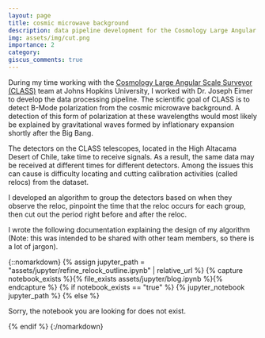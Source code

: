 ```yaml
---
layout: page
title: cosmic microwave background
description: data pipeline development for the Cosmology Large Angular Scale Surveyor (CLASS)
img: assets/img/cut.png
importance: 2
category:
giscus_comments: true
---
```


During my time working with the [Cosmology Large Angular Scale Surveyor (CLASS)](https://sites.krieger.jhu.edu/class/) team at Johns Hopkins University, I worked with Dr. Joseph Eimer to develop the data processing pipeline. The scientific goal of CLASS is to detect B-Mode polarization from the cosmic microwave background. A detection of this form of polarization at these wavelengths would most likely be explained by gravitational waves formed by inflationary expansion shortly after the Big Bang.

The detectors on the CLASS telescopes, located in the High Altacama Desert of Chile, take time to receive signals. As a result, the same data may be received at different times for different detectors. Among the issues this can cause is difficulty locating and cutting calibration activities (called relocs) from the dataset.

I developed an algorithm to group the detectors based on when they observe the reloc, pinpoint the time that the reloc occurs for each group, then cut out the period right before and after the reloc.

I wrote the following documentation explaining the design of my algorithm (Note: this was intended to be shared with other team members, so there is a lot of jargon).

{::nomarkdown}
{% assign jupyter_path = "assets/jupyter/refine_relock_outline.ipynb" | relative_url %}
{% capture notebook_exists %}{% file_exists assets/jupyter/blog.ipynb %}{% endcapture %}
{% if notebook_exists == "true" %}
    {% jupyter_notebook jupyter_path %}
{% else %}
    <p>Sorry, the notebook you are looking for does not exist.</p>
{% endif %}
{:/nomarkdown}
